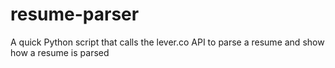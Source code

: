 # resume-parser
A quick Python script that calls the lever.co API to parse a resume and show how a resume is parsed
